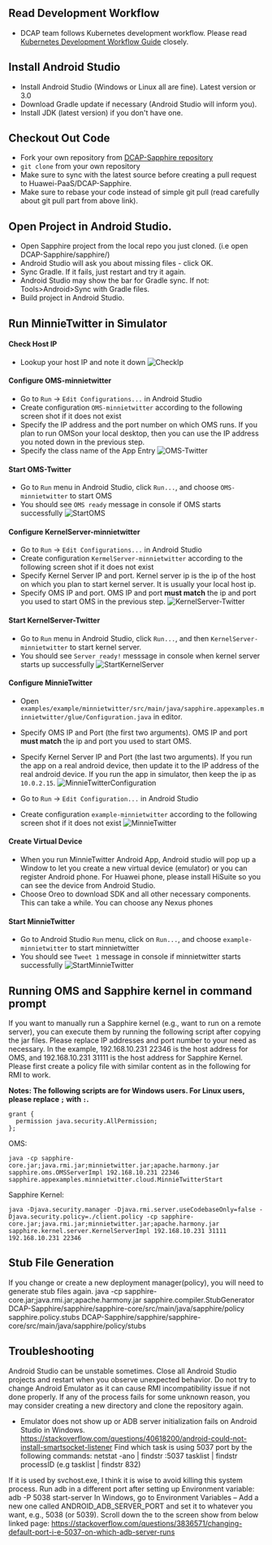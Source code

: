 ## Read Development Workflow
* DCAP team follows Kubernetes development workflow. Please read [Kubernetes Development Workflow Guide](https://github.com/kubernetes/community/blob/master/contributors/guide/github-workflow.md) closely.

## Install Android Studio
* Install Android Studio (Windows or Linux all are fine). Latest version or 3.0
* Download Gradle update if necessary (Android Studio will inform you).
* Install JDK (latest version) if you don't have one.

## Checkout Out Code
* Fork your own repository from [DCAP-Sapphire repository](https://github.com/Huawei-PaaS/DCAP-Sapphire) 
* `git clone` from your own repository
* Make sure to sync with the latest source before creating a pull request to Huawei-PaaS/DCAP-Sapphire.
* Make sure to rebase your code instead of simple git pull (read carefully about git pull part from above link).

## Open Project in Android Studio.
* Open Sapphire project from the local repo you just cloned. (i.e open DCAP-Sapphire/sapphire/)
* Android Studio will ask you about missing files - click OK.
* Sync Gradle. If it fails, just restart and try it again.
* Android Studio may show the bar for Gradle sync. If not: Tools>Android>Sync with Gradle files.
* Build project in Android Studio.

## Run MinnieTwitter in Simulator

#### Check Host IP
* Lookup your host IP and note it down
![CheckIp](images/CheckIPAddress.png)

#### Configure OMS-minnietwitter
* Go to `Run` -> `Edit Configurations...` in Android Studio
* Create configuration `OMS-minnietwitter` according to the following screen shot if it does not exist
* Specify the IP address and the port number on which OMS runs. If you plan to run OMSon your local desktop, then you can use the IP address you noted down in the previous step. 
* Specify the class name of the App Entry
![OMS-Twitter](images/OMS-Twitter.png)

#### Start OMS-Twitter
* Go to `Run` menu in Android Studio, click `Run...`, and choose `OMS-minnietwitter` to start OMS
* You should see `OMS ready` message in console if OMS starts successfully
![StartOMS](images/StartOMS.png)

#### Configure KernelServer-minnietwitter
* Go to `Run` -> `Edit Configurations...` in Android Studio
* Create configuration `KermelServer-minnietwitter` according to the following screen shot if it does not exist
* Specify Kernel Server IP and port. Kernel server ip is the ip of the host on which you plan to start kernel server. It is usually your local host ip. 
* Specify OMS IP and port. OMS IP and port **must match** the ip and port you used to start OMS in the previous step.
![KernelServer-Twitter](images/KernelServer-Twitter.png)

#### Start KernelServer-Twitter
* Go to `Run` menu in Android Studio, click `Run...`, and then `KernelServer-minnietwitter` to start kernel server.
* You should see `Server ready!` messsage in console when kernel server starts up successfully
![StartKernelServer](images/StartKernelServer.png)

#### Configure MinnieTwitter
* Open `examples/example/minnietwitter/src/main/java/sapphire.appexamples.minnietwitter/glue/Configuration.java` in editor.
* Specify OMS IP and Port (the first two arguments). OMS IP and port **must match** the ip and port you used to start OMS.
* Specify Kernel Server IP and Port (the last two arguments). If you run the app on a real android device, then update it to the IP address of the real android device. If you run the app in simulator, then keep the ip as `10.0.2.15`.
![MinnieTwitterConfiguration](images/MinnieTwitterConfiguration.png)

* Go to `Run` -> `Edit Configuration...` in Android Studio
* Create configuration `example-minnietwitter` according to the following screen shot if it does not exist
![MinnieTwitter](images/MinnieTwitter.png)

#### Create Virtual Device
* When you run MinnieTwitter Android App, Android studio will pop up a Window to let you create a new virtual device (emulator) or you can register Android phone. For Huawei phone, please install HiSuite so you can see the device from Android Studio.
* Choose Oreo to download SDK and all other necessary components. This can take a while. You can choose any Nexus phones

#### Start MinnieTwitter
* Go to Android Studio `Run` menu, click on `Run...`, and choose `example-minnietwitter` to start minnietwitter
* You should see `Tweet 1` message in console if minnietwitter starts successfully
![StartMinnieTwitter](images/StartMinnieTwitter.png)


## Running OMS and Sapphire kernel in command prompt
If you want to manually run a Sapphire kernel (e.g., want to run on a remote server), you can execute them by running the following script after copying the jar files. Please replace IP addresses and port number to your need as necessary. In the example, 192.168.10.231 22346 is the host address for OMS, and 192.168.10.231 31111 is the host address for Sapphire Kernel. Please first create a policy file with similar content as in the following for RMI to work.

**Notes: The following scripts are for Windows users. For Linux users, please replace `;` with `:`.**
```
grant {
  permission java.security.AllPermission;
};
```
OMS:
```
java -cp sapphire-core.jar;java.rmi.jar;minnietwitter.jar;apache.harmony.jar sapphire.oms.OMSServerImpl 192.168.10.231 22346 sapphire.appexamples.minnietwitter.cloud.MinnieTwitterStart
```

Sapphire Kernel:
```
java -Djava.security.manager -Djava.rmi.server.useCodebaseOnly=false -Djava.security.policy=./client.policy -cp sapphire-core.jar;java.rmi.jar;minnietwitter.jar;apache.harmony.jar sapphire.kernel.server.KernelServerImpl 192.168.10.231 31111 192.168.10.231 22346
```
## Stub File Generation
If you change or create a new deployment manager(policy), you will need to generate stub files again.
java -cp sapphire-core.jar;java.rmi.jar;apache.harmony.jar sapphire.compiler.StubGenerator DCAP-Sapphire/sapphire/sapphire-core/src/main/java/sapphire/policy sapphire.policy.stubs DCAP-Sapphire/sapphire/sapphire-core/src/main/java/sapphire/policy/stubs

## Troubleshooting
Android Studio can be unstable sometimes. Close all Android Studio projects and restart when you observe unexpected behavior.
Do not try to change Android Emulator as it can cause RMI incompatibility issue if not done properly.
If any of the process fails for some unknown reason, you may consider creating a new directory and clone the repository again.

* Emulator does not show up or ADB server initialization fails on Android Studio in Windows.
https://stackoverflow.com/questions/40618200/android-could-not-install-smartsocket-listener
Find which task is using 5037 port by the following commands:
netstat -ano | findstr :5037
tasklist | findstr processID (e.g tasklist | findstr 832)

If it is used by svchost.exe, I think it is wise to avoid killing this system process.
Run adb in a different port after setting up Environment variable:
adb -P 5038 start-server
In Windows, go to Environment Variables – Add a new one called ANDROID_ADB_SERVER_PORT and set it to whatever you want, e.g., 5038 (or 5039). Scroll down the to the screen show from below linked page:
https://stackoverflow.com/questions/3836571/changing-default-port-i-e-5037-on-which-adb-server-runs


